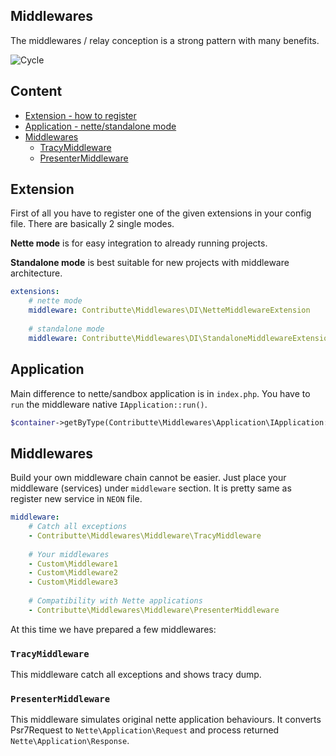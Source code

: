 ## Middlewares

The middlewares / relay conception is a strong pattern with many benefits.

![Cycle](https://raw.githubusercontent.com/contributte/middlewares/master/.docs/assets/cycle.png)

## Content

- [Extension - how to register](#extension)
- [Application - nette/standalone mode](#application)
- [Middlewares](#middlewares)
    - [TracyMiddleware](#tracymiddleware)
    - [PresenterMiddleware](#presentermiddleware)

## Extension

First of all you have to register one of the given extensions in your config file. 
There are basically 2 single modes. 

**Nette mode** is for easy integration to already running projects.

**Standalone mode** is best suitable for new projects with middleware architecture.

```yaml
extensions: 
    # nette mode
    middleware: Contributte\Middlewares\DI\NetteMiddlewareExtension
        
    # standalone mode
    middleware: Contributte\Middlewares\DI\StandaloneMiddlewareExtension
```

## Application

Main difference to nette/sandbox application is in `index.php`. You have to `run` the middleware native `IApplication::run()`. 

```php
$container->getByType(Contributte\Middlewares\Application\IApplication::class)->run();
```

## Middlewares

Build your own middleware chain cannot be easier. Just place your middleware (services) under `middleware` section. 
It is pretty same as register new service in `NEON` file.

```yaml
middleware:
    # Catch all exceptions
    - Contributte\Middlewares\Middleware\TracyMiddleware
    
    # Your middlewares
    - Custom\Middleware1
    - Custom\Middleware2
    - Custom\Middleware3
    
    # Compatibility with Nette applications
    - Contributte\Middlewares\Middleware\PresenterMiddleware
```

At this time we have prepared a few middlewares:

### `TracyMiddleware`

This middleware catch all exceptions and shows tracy dump.

### `PresenterMiddleware`

This middleware simulates original nette application behaviours. It converts Psr7Request to `Nette\Application\Request`
and process returned `Nette\Application\Response`.
